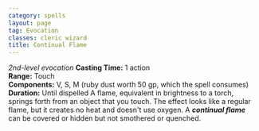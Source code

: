 ```yaml
---
category: spells
layout: page
tag: Evocation
classes: cleric wizard
title: Continual Flame
---
```


_2nd-level evocation_ **Casting Time:** 1 action    
**Range:** Touch    
**Components:** V, S, M (ruby dust worth 50 gp, which the spell consumes)    
**Duration:** Until dispelled A flame, equivalent in brightness to a torch, springs forth from an object that you touch. The effect looks like a regular flame, but it creates no heat and doesn't use oxygen. A **_continual flame_** can be covered or hidden but not smothered or quenched. 